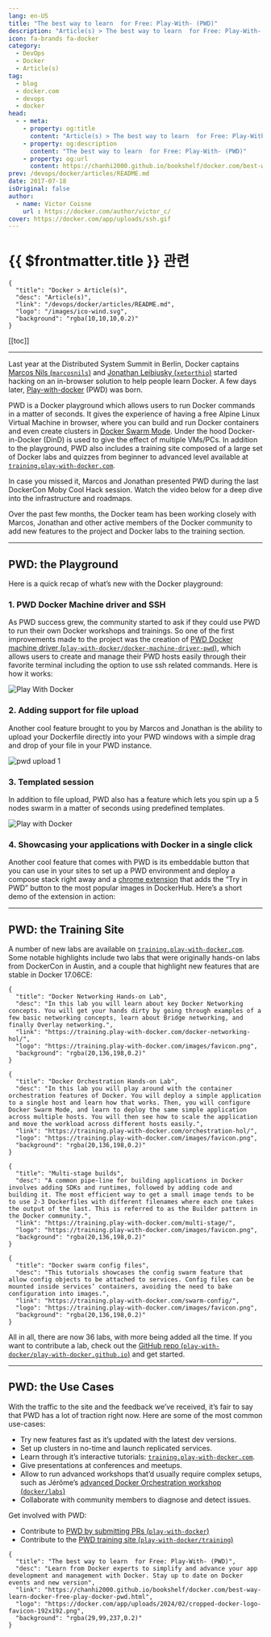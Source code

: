 ```yaml
---
lang: en-US
title: "The best way to learn  for Free: Play-With- (PWD)"
description: "Article(s) > The best way to learn  for Free: Play-With- (PWD)"
icon: fa-brands fa-docker
category:
  - DevOps
  - Docker
  - Article(s)
tag:
  - blog
  - docker.com
  - devops
  - docker
head:
  - - meta:
    - property: og:title
      content: "Article(s) > The best way to learn  for Free: Play-With- (PWD)"
    - property: og:description
      content: "The best way to learn  for Free: Play-With- (PWD)"
    - property: og:url
      content: https://chanhi2000.github.io/bookshelf/docker.com/best-way-learn-docker-free-play-docker-pwd.html
prev: /devops/docker/articles/README.md
date: 2017-07-18
isOriginal: false
author:
  - name: Victor Coisne
    url : https://docker.com/author/victor_c/
cover: https://docker.com/app/uploads/ssh.gif
---
```


# {{ $frontmatter.title }} 관련

```component VPCard
{
  "title": "Docker > Article(s)",
  "desc": "Article(s)",
  "link": "/devops/docker/articles/README.md",
  "logo": "/images/ico-wind.svg",
  "background": "rgba(10,10,10,0.2)"
}
```

[[toc]]

---

<SiteInfo
  name="The best way to learn  for Free: Play-With- (PWD)"
  desc="Learn from Docker experts to simplify and advance your app development and management with Docker. Stay up to date on Docker events and new version"
  url="https://docker.com/blog/best-way-learn-docker-free-play-docker-pwd"
  logo="https://docker.com/app/uploads/2024/02/cropped-docker-logo-favicon-192x192.png"
  preview="https://docker.com/app/uploads/ssh.gif"/>

Last year at the Distributed System Summit in Berlin, Docker captains [Marcos Nils (<FontIcon icon="fa-brands fa-x-twitter"/>`marcosnils`)](https://twitter.com/marcosnils) and [Jonathan Leibiusky (<FontIcon icon="fa-brands fa-x-twitter"/>`xetorthio`)](https://twitter.com/xetorthio) started hacking on an in-browser solution to help people learn Docker. A few days later, [<FontIcon icon="fas fa-globe"/>Play-with-docker](https://play-with-docker.com/) (PWD) was born.

PWD is a Docker playground which allows users to run Docker commands in a matter of seconds. It gives the experience of having a free Alpine Linux Virtual Machine in browser, where you can build and run Docker containers and even create clusters in [<FontIcon icon="fa-brands fa-docker"/>Docker Swarm Mode](https://docs.docker.com/engine/swarm/). Under the hood Docker-in-Docker (DinD) is used to give the effect of multiple VMs/PCs. In addition to the playground, PWD also includes a training site composed of a large set of Docker labs and quizzes from beginner to advanced level available at [<FontIcon icon="fas fa-globe"/>`training.play-with-docker.com`](https://training.play-with-docker.com/).

In case you missed it, Marcos and Jonathan presented PWD during the last DockerCon Moby Cool Hack session. Watch the video below for a deep dive into the infrastructure and roadmaps.

<VidStack src="youtube/h2VTE9WnZs" />

Over the past few months, the Docker team has been working closely with Marcos, Jonathan and other active members of the Docker community to add new features to the project and Docker labs to the training section.

---

## PWD: the Playground

Here is a quick recap of what’s new with the Docker playground:

### 1. PWD Docker Machine driver and SSH

As PWD success grew, the community started to ask if they could use PWD to run their own Docker workshops and trainings. So one of the first improvements made to the project was the creation of [PWD Docker machine driver (<FontIcon icon="iconfont icon-github"/>`play-with-docker/docker-machine-driver-pwd`)](https://github.com/play-with-docker/docker-machine-driver-pwd/releases/tag/v0.0.5), which allows users to create and manage their PWD hosts easily through their favorite terminal including the option to use ssh related commands. Here is how it works:

![Play With Docker](https://docker.com/app/uploads/ssh.gif)

### 2. Adding support for file upload

Another cool feature brought to you by Marcos and Jonathan is the ability to upload your Dockerfile directly into your PWD windows with a simple drag and drop of your file in your PWD instance.

![pwd upload 1](https://docker.com/app/uploads/pwd_upload-1.gif)

### 3. Templated session

In addition to file upload, PWD also has a feature which lets you spin up a 5 nodes swarm in a matter of seconds using predefined templates.

![Play with Docker](https://docker.com/app/uploads/templated-session-1.gif)

### 4. Showcasing your applications with Docker in a single click

Another cool feature that comes with PWD is its embeddable button that you can use in your sites to set up a PWD environment and deploy a compose stack right away and a [<FontIcon icon="fa-brands fa-chrome"/>chrome extension](https://chrome.google.com/webstore/detail/play-with-docker/kibbhpioncdhmamhflnnmfonadknnoan) that adds the “Try in PWD” button to the most popular images in DockerHub. Here’s a short demo of the extension in action:

---

## PWD: the Training Site

 A number of new labs are available on [<FontIcon icon="fas fa-globe"/>`training.play-with-docker.com`](https://training.play-with-docker.com/). Some notable highlights include two labs that were originally hands-on labs from DockerCon in Austin, and a couple that highlight new features that are stable in Docker 17.06CE:

```component VPCard
{
  "title": "Docker Networking Hands-on Lab",
  "desc": "In this lab you will learn about key Docker Networking concepts. You will get your hands dirty by going through examples of a few basic networking concepts, learn about Bridge networking, and finally Overlay networking.",
  "link": "https://training.play-with-docker.com/docker-networking-hol/",
  "logo": "https://training.play-with-docker.com/images/favicon.png",
  "background": "rgba(20,136,198,0.2)"
}
```

```component VPCard
{
  "title": "Docker Orchestration Hands-on Lab",
  "desc": "In this lab you will play around with the container orchestration features of Docker. You will deploy a simple application to a single host and learn how that works. Then, you will configure Docker Swarm Mode, and learn to deploy the same simple application across multiple hosts. You will then see how to scale the application and move the workload across different hosts easily.",
  "link": "https://training.play-with-docker.com/orchestration-hol/",
  "logo": "https://training.play-with-docker.com/images/favicon.png",
  "background": "rgba(20,136,198,0.2)"
}
```

```component VPCard
{
  "title": "Multi-stage builds",
  "desc": "A common pipe-line for building applications in Docker involves adding SDKs and runtimes, followed by adding code and building it. The most efficient way to get a small image tends to be to use 2-3 Dockerfiles with different filenames where each one takes the output of the last. This is referred to as the Builder pattern in the Docker community.",
  "link": "https://training.play-with-docker.com/multi-stage/",
  "logo": "https://training.play-with-docker.com/images/favicon.png",
  "background": "rgba(20,136,198,0.2)"
}
```

```component VPCard
{
  "title": "Docker swarm config files",
  "desc": "This tutorials showcases the config swarm feature that allow config objects to be attached to services. Config files can be mounted inside services’ containers, avoiding the need to bake configuration into images.",
  "link": "https://training.play-with-docker.com/swarm-config/",
  "logo": "https://training.play-with-docker.com/images/favicon.png",
  "background": "rgba(20,136,198,0.2)"
}
```

All in all, there are now 36 labs, with more being added all the time. If you want to contribute a lab, check out the [GitHub repo (<FontIcon icon="iconfont icon-github"/>`play-with-docker/play-with-docker.github.io`)](https://github.com/play-with-docker/play-with-docker.github.io) and get started.

---

## PWD: the Use Cases

With the traffic to the site and the feedback we’ve received, it’s fair to say that PWD has a lot of traction right now. Here are some of the most common use-cases:

- Try new features fast as it’s updated with the latest dev versions.
- Set up clusters in no-time and launch replicated services.
- Learn through it’s interactive tutorials: [<FontIcon icon="fas fa-globe"/>`training.play-with-docker.com`](http://training.play-with-docker.com/).
- Give presentations at conferences and meetups.
- Allow to run advanced workshops that’d usually require complex setups, such as Jérôme’s [advanced Docker Orchestration workshop (<FontIcon icon="iconfont icon-github"/>`docker/labs`)](https://github.com/docker/labs/tree/master/Docker-Orchestration)
- Collaborate with community members to diagnose and detect issues.

Get involved with PWD:

- Contribute to [PWD by submitting PRs (<FontIcon icon="iconfont icon-github"/>`play-with-docker`)](https://github.com/play-with-docker/)
- Contribute to the [PWD training site (<FontIcon icon="iconfont icon-github"/>`play-with-docker/training`)](https://github.com/play-with-docker/training)

<!-- TODO: add ARTICLE CARD -->
```component VPCard
{
  "title": "The best way to learn  for Free: Play-With- (PWD)",
  "desc": "Learn from Docker experts to simplify and advance your app development and management with Docker. Stay up to date on Docker events and new version",
  "link": "https://chanhi2000.github.io/bookshelf/docker.com/best-way-learn-docker-free-play-docker-pwd.html",
  "logo": "https://docker.com/app/uploads/2024/02/cropped-docker-logo-favicon-192x192.png",
  "background": "rgba(29,99,237,0.2)"
}
```

